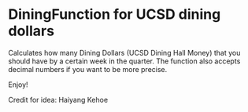 # DiningFunction for UCSD dining dollars

Calculates how many Dining Dollars (UCSD Dining Hall Money) that you should have by a certain week in the quarter.
The function also accepts decimal numbers if you want to be more precise.

Enjoy! 

Credit for idea: Haiyang Kehoe
